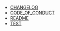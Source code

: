   * [CHANGELOG](./CHANGELOG)
  * [CODE_OF_CONDUCT](./CODE_OF_CONDUCT)
  * [README](./README)
  * [TEST](https://pie.design)